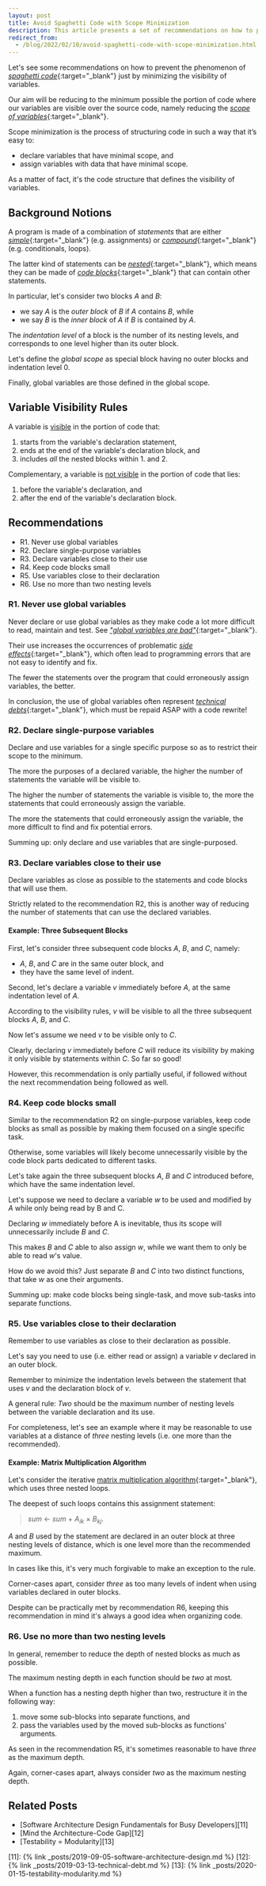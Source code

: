 ```yaml
---
layout: post
title: Avoid Spaghetti Code with Scope Minimization
description: This article presents a set of recommendations on how to prevent the phenomenon of spaghetti code by minimizing the scope of variables.
redirect_from:
  - /blog/2022/02/10/avoid-spaghetti-code-with-scope-minimization.html
---
```


Let's see some recommendations on how to prevent the phenomenon of [_spaghetti code_][1]{:target="_blank"} just by minimizing the visibility of variables.

Our aim will be reducing to the minimum possible the portion of code where our variables are visible over the source code, namely reducing the [_scope of variables_][2]{:target="_blank"}.

Scope minimization is the process of structuring code in such a way that it’s easy to:

* declare variables that have minimal scope, and
* assign variables with data that have minimal scope.

As a matter of fact, it's the code structure that defines the visibility of variables.

## Background Notions

A program is made of a combination of _statements_ that are either [_simple_][3]{:target="_blank"} (e.g. assignments) or [_compound_][4]{:target="_blank"} (e.g. conditionals, loops).

The latter kind of statements can be [_nested_][5]{:target="_blank"}, which means they can be made of [_code blocks_][6]{:target="_blank"} that can contain other statements.

In particular, let's consider two blocks _A_ and _B_:

* we say _A_ is the _outer block_ of _B_ if _A_ contains _B_, while
* we say _B_ is the _inner block_ of _A_ if _B_ is contained by _A_.

The _indentation level_ of a block is the number of its nesting levels, and corresponds to one level higher than its outer block.

Let's define the _global scope_ as special block having no outer blocks and indentation level 0.

Finally, global variables are those defined in the global scope.

## Variable Visibility Rules

A variable is <u>visible</u> in the portion of code that:

1. starts from the variable's declaration statement,
2. ends at the end of the variable's declaration block, and
3. includes _all_ the nested blocks within 1. and 2.

Complementary, a variable is <u>not visible</u> in the portion of code that lies:

1. before the variable's declaration, and
2. after the end of the variable's declaration block.

## Recommendations

* R1. Never use global variables
* R2. Declare single-purpose variables
* R3. Declare variables close to their use
* R4. Keep code blocks small
* R5. Use variables close to their declaration
* R6. Use no more than two nesting levels

### R1. Never use global variables

Never declare or use global variables as they make code a lot more difficult to read, maintain and test. See [_"global variables are bad"_][7]{:target="_blank"}.

Their use increases the occurrences of problematic [_side effects_][8]{:target="_blank"}, which often lead to programming errors that are not easy to identify and fix.

The fewer the statements over the program that could erroneously assign variables, the better.

In conclusion, the use of global variables often represent [_technical debts_][9]{:target="_blank"}, which must be repaid ASAP with a code rewrite!

### R2. Declare single-purpose variables

Declare and use variables for a single specific purpose so as to restrict their scope to the minimum.

The more the purposes of a declared variable, the higher the number of statements the variable will be visible to.

The higher the number of statements the variable is visible to, the more the statements that could erroneously assign the variable.

The more the statements that could erroneously assign the variable, the more difficult to find and fix potential errors.

Summing up: only declare and use variables that are single-purposed.

### R3. Declare variables close to their use

Declare variables as close as possible to the statements and code blocks that will use them.

Strictly related to the recommendation R2, this is another way of reducing the number of statements that can use the declared variables.

#### Example: Three Subsequent Blocks

First, let's consider three subsequent code blocks _A_, _B_, and _C_, namely:

* _A_, _B_, and _C_ are in the same outer block, and
* they have the same level of indent.

Second, let's declare a variable _v_ immediately before _A_, at the same indentation level of _A_.

According to the visibility rules, _v_ will be visible to all the three subsequent blocks _A_, _B_, and _C_.

Now let's assume we need _v_ to be visible only to _C_.

Clearly, declaring _v_ immediately before _C_ will reduce its visibility by making it only visible by statements within _C_. So far so good!

However, this recommendation is only partially useful, if followed without the next recommendation being followed as well.

### R4. Keep code blocks small

Similar to the recommendation R2 on single-purpose variables, keep code blocks as small as possible by making them focused on a single specific task.

Otherwise, some variables will likely become unnecessarily visible by the code block parts dedicated to different tasks.

Let's take again the three subsequent blocks _A_, _B_ and _C_ introduced before, which have the same indentation level.

Let's suppose we need to declare a variable _w_ to be used and modified by _A_ while only being read by B and C.

Declaring _w_ immediately before A is inevitable, thus its scope will unnecessarily include _B_ and _C_.

This makes _B_ and _C_ able to also assign _w_, while we want them to only be able to read _w_'s value.

How do we avoid this? Just separate _B_ and _C_ into two distinct functions, that take _w_ as one their arguments.

Summing up: make code blocks being single-task, and move sub-tasks into separate functions.

### R5. Use variables close to their declaration

Remember to use variables as close to their declaration as possible. 

Let's say you need to use (i.e. either read or assign) a variable _v_ declared in an outer block.

Remember to minimize the indentation levels between the statement that uses _v_ and the declaration block of _v_.

A general rule: _Two_ should be the maximum number of nesting levels between the variable declaration and its use.

For completeness, let's see an example where it may be reasonable to use variables at a distance of _three_ nesting levels (i.e. one more than the recommended).

#### Example: Matrix Multiplication Algorithm

Let's consider the iterative [matrix multiplication algorithm][10]{:target="_blank"}, which uses three nested loops.

The deepest of such loops contains this assignment statement:

> _sum_ ← _sum_ + _A_<sub>_ik_</sub> × _B_<sub>_kj_</sub>.

_A_ and _B_ used by the statement are declared in an outer block at three nesting levels of distance, which is one level more than the recommended maximum. 

In cases like this, it's very much forgivable to make an exception to the rule.

Corner-cases apart, consider _three_ as too many levels of indent when using variables declared in outer blocks.

Despite can be practically met by recommendation R6, keeping this recommendation in mind it's always a good idea when organizing code.

### R6. Use no more than two nesting levels

In general, remember to reduce the depth of nested blocks as much as possible.

The maximum nesting depth in each function should be _two_ at most.

When a function has a nesting depth higher than two, restructure it in the following way:

1. move some sub-blocks into separate functions, and
2. pass the variables used by the moved sub-blocks as functions' arguments.

As seen in the recommendation R5, it's sometimes reasonable to have _three_ as the maximum depth.

Again, corner-cases apart, always consider _two_ as the maximum nesting depth.

## Related Posts

* [Software Architecture Design Fundamentals for Busy Developers][11]
* [Mind the Architecture-Code Gap][12]
* [Testability = Modularity][13]

[1]: https://en.wikipedia.org/wiki/Spaghetti_code
[2]: https://en.wikipedia.org/wiki/Variable_(computer_science)#Scope_and_extent
[3]: https://en.wikipedia.org/wiki/Statement_(computer_science)#Simple_statements
[4]: https://en.wikipedia.org/wiki/Statement_(computer_science)#Compound_statements
[5]: https://en.wikipedia.org/wiki/Nesting_(computing)
[6]: https://en.wikipedia.org/wiki/Block_(programming)
[7]: https://wiki.c2.com/?GlobalVariablesAreBad
[8]: https://en.wikipedia.org/wiki/Side_effect_(computer_science)
[9]: https://en.wikipedia.org/wiki/Technical_debt
[10]: https://en.wikipedia.org/wiki/Matrix_multiplication_algorithm#Iterative_algorithm
[11]: {% link _posts/2019-09-05-software-architecture-design.md %}
[12]: {% link _posts/2019-03-13-technical-debt.md %}
[13]: {% link _posts/2020-01-15-testability-modularity.md %}
